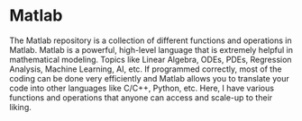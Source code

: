 # Matlab

The Matlab repository is a collection of different functions and operations in Matlab. Matlab is a powerful, high-level language that is extremely helpful in mathematical modeling. Topics like Linear Algebra, ODEs, PDEs, Regression Analysis, Machine Learning, AI, etc. If programmed correctly, most of the coding can be done very efficiently and Matlab allows you to translate your code into other languages like C/C++, Python, etc. 
Here, I have various functions and operations that anyone can access and scale-up to their liking. 
